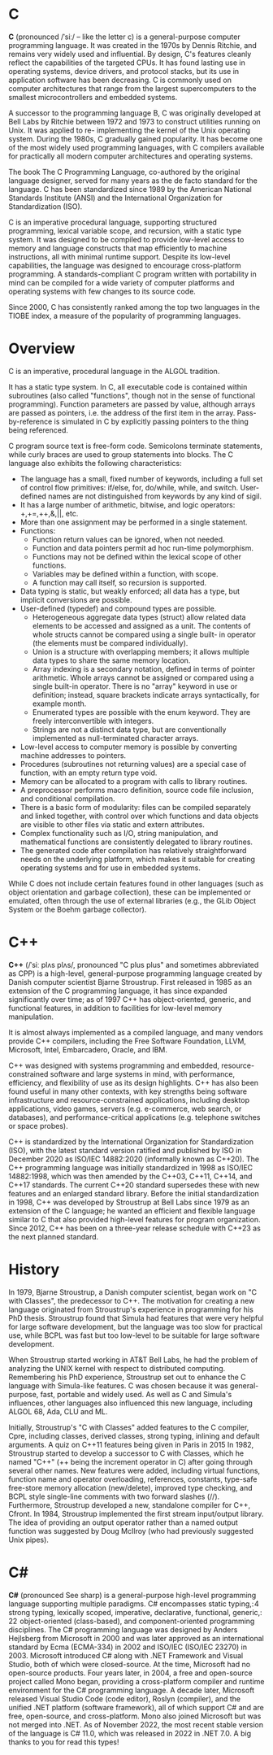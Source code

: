 # C

**C** (pronounced /ˈsiː/ – like the letter c) is a general-purpose computer programming language. It was created in the 1970s by Dennis Ritchie, and remains very widely used and influential. By design, C's features cleanly reflect the capabilities of the targeted CPUs. It has found lasting use in operating systems, device drivers, and protocol stacks, but its use in application software has been decreasing. C is commonly used on computer architectures that range from the largest supercomputers to the smallest microcontrollers and embedded systems.

A successor to the programming language B, C was originally developed at Bell Labs by Ritchie between 1972 and 1973 to construct utilities running on Unix. It was applied to re-
implementing the kernel of the Unix operating system. During the 1980s, C gradually gained popularity. It has become one of the most widely used programming languages, with C compilers 
available for practically all modern computer architectures and operating systems.

The book The C Programming Language, co-authored by the original language designer, served for many years as the de facto standard for the language. C has been standardized since 1989 by the American National Standards Institute (ANSI) and the International Organization for Standardization (ISO).

C is an imperative procedural language, supporting structured programming, lexical variable scope, and recursion, with a static type system. It was designed to be compiled to provide low-level access to memory and language constructs that map efficiently to machine instructions, all with minimal runtime support. Despite its low-level capabilities, the language was designed to encourage cross-platform programming. A standards-compliant C program written with portability in mind can be compiled for a wide variety of computer platforms and operating systems with few changes to its source code.

Since 2000, C has consistently ranked among the top two languages in the TIOBE index, a measure of the popularity of programming languages.


# Overview
C is an imperative, procedural language in the ALGOL tradition.

It has a static type system. In C, all executable code is contained within subroutines (also called "functions", though not in the sense of functional programming). Function parameters are passed by value, although arrays are passed as pointers, i.e. the address of the first item in the array. Pass-by-reference is simulated in C by explicitly passing pointers to the thing being referenced.


C program source text is free-form code. Semicolons terminate statements, while curly braces are used to group statements into blocks.
The C language also exhibits the following characteristics:
-	The language has a small, fixed number of keywords, including a full set of control flow primitives: if/else, for, do/while, while, and switch. User-defined names are not distinguished from keywords by any kind of sigil.
-	It has a large number of arithmetic, bitwise, and logic operators: +,+=,++,&,||, etc.
-	More than one assignment may be performed in a single statement.
-	Functions:
    -	Function return values can be ignored, when not needed.
    -	Function and data pointers permit ad hoc run-time polymorphism.
    - Functions may not be defined within the lexical scope of other functions.
    - Variables may be defined within a function, with scope.
    - A function may call itself, so recursion is supported.
-	Data typing is static, but weakly enforced; all data has a type, but implicit conversions are possible.
-	User-defined (typedef) and compound types are possible.
    -	Heterogeneous aggregate data types (struct) allow related data elements to be accessed and assigned as a unit. The contents of whole structs cannot be compared using a single built- in operator (the elements must be compared individually).
    -	Union is a structure with overlapping members; it allows multiple data types to share the same memory location.
    -	Array indexing is a secondary notation, defined in terms of pointer arithmetic. Whole arrays cannot be assigned or compared using a single built-in operator. There is no "array" keyword in use or definition; instead, square brackets indicate arrays syntactically, for example month.
    -	Enumerated types are possible with the enum keyword. They are freely interconvertible with integers.
    -	Strings are not a distinct data type, but are conventionally implemented as null-terminated character arrays.
-	Low-level access to computer memory is possible by converting machine addresses to pointers.
-	Procedures (subroutines not returning values) are a special case of function, with an empty return type void.
-	Memory can be allocated to a program with calls to library routines.
-	A preprocessor performs macro definition, source code file inclusion, and conditional compilation.
-	There is a basic form of modularity: files can be compiled separately and linked together, with control over which functions and data objects are visible to other files via static and extern attributes.
-	Complex functionality such as I/O, string manipulation, and mathematical functions are consistently delegated to library routines.
-	The generated code after compilation has relatively straightforward needs on the underlying platform, which makes it suitable for creating operating systems and for use in embedded systems.

While C does not include certain features found in other languages (such as object orientation and garbage collection), these can be implemented or emulated, often through the use of external libraries (e.g., the GLib Object System or the Boehm garbage collector).

# C++
**C++** (/ˈsiː plʌs plʌs/, pronounced "C plus plus" and sometimes abbreviated as CPP) is a high-level, general-purpose programming language created by Danish computer scientist Bjarne Stroustrup. First released in 1985 as an extension of the C programming language, it has since expanded significantly over time; as of 1997 C++ has object-oriented, generic, and functional features, in addition to facilities for low-level memory manipulation.

It is almost always implemented as a compiled language, and many vendors provide C++ compilers, including the Free Software Foundation, LLVM, Microsoft, Intel, Embarcadero, Oracle, and IBM.

C++ was designed with systems programming and embedded, resource-constrained software and large systems in mind, with performance, efficiency, and flexibility of use as its design highlights. C++ has also been found useful in many other contexts, with key strengths being software infrastructure and resource-constrained applications, including desktop applications, video games, servers (e.g. e-commerce, web search, or databases), and performance-critical applications (e.g. telephone switches or space probes).

C++ is standardized by the International Organization for Standardization (ISO), with the latest standard version ratified and published by ISO in December 2020 as ISO/IEC 14882:2020 (informally known as C++20). The C++ programming language was initially standardized in 1998 as ISO/IEC 14882:1998, which was then amended by the C++03, C++11, C++14, and C++17 standards. The current C++20 standard supersedes these with new features and an enlarged standard library. Before the initial standardization in 1998, C++ was developed by Stroustrup at Bell Labs since 1979 as an extension of the C language; he wanted an efficient and flexible language similar to C that also provided high-level features for program organization. Since 2012, C++ has been on a three-year release schedule with C++23 as the next planned standard.

# History
In 1979, Bjarne Stroustrup, a Danish computer scientist, began work on "C with Classes", the predecessor to C++. The motivation for creating a new language originated from Stroustrup's experience in programming for his PhD thesis. Stroustrup found that Simula had features that were very helpful for large software development, but the language was too slow for practical use, while BCPL was fast but too low-level to be suitable for large software development.

When Stroustrup started working in AT&T Bell Labs, he had the problem of analyzing the UNIX kernel with respect to distributed computing. Remembering his PhD experience, Stroustrup set out to enhance the C language with Simula-like features. C was chosen because it was general-purpose, fast, portable and widely used. As well as C and Simula's influences, other languages also influenced this new language, including ALGOL 68, Ada, CLU and ML.


Initially, Stroustrup's "C with Classes" added features to the C compiler, Cpre, including classes, derived classes, strong typing, inlining and default arguments.
A quiz on C++11 features being given in Paris in 2015 In 1982, Stroustrup started to develop a successor to C with Classes, which he named "C++" (++ being the increment operator in C) after going through several other names. New features were added, including virtual functions, function name and operator overloading, references, constants, type-safe free-store memory allocation (new/delete), improved type checking, and BCPL style single-line comments with two forward slashes (//). Furthermore, Stroustrup developed a new, standalone compiler for C++, Cfront.
In 1984, Stroustrup implemented the first stream input/output library. The idea of providing an output operator rather than a named output function was suggested by Doug McIlroy (who had previously suggested Unix pipes).


# C#
**C#** (pronounced See sharp) is a general-purpose high-level programming language supporting multiple paradigms. C# encompasses static typing,: 4  strong typing, lexically scoped, imperative, declarative, functional, generic,: 22  object-oriented (class-based), and component-oriented programming disciplines.
The C# programming language was designed by Anders Hejlsberg from Microsoft in 2000 and was later approved as an international standard by Ecma (ECMA-334) in 2002 and ISO/IEC (ISO/IEC 23270) in 2003. Microsoft introduced C# along with .NET Framework and Visual Studio, both of which were closed-source. At the time, Microsoft had no open-source products. Four years later, in 2004, a free and open-source project called Mono began, providing a cross-platform compiler and runtime environment for the C# programming language. A decade later, Microsoft released Visual Studio Code (code editor), Roslyn (compiler), and the unified .NET platform (software framework), all of which support C# and are free, open-source, and cross-platform. Mono also joined Microsoft but was not merged into .NET.
As of November 2022, the most recent stable version of the language is C# 11.0, which was released in 2022 in .NET 7.0.
A big thanks to you for read this types!

